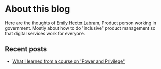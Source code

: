 # About this blog

Here are the thoughts of [Emily Hector Labram](./about-me.md), Product person working in government. Mostly about how to do "inclusive" product management so that digital services work for everyone.

## Recent posts

* [What I learned from a course on "Power and Privilege"](./posts/2021-03-24-power-and-privilege.md)
